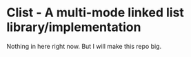# Clist - A multi-mode linked list library/implementation

Nothing in here right now. But I will make this repo big.